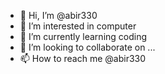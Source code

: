 - 👋 Hi, I’m @abir330
- 👀 I’m interested in computer
- 🌱 I’m currently learning coding
- 💞️ I’m looking to collaborate on ...
- 📫 How to reach me @abir330

<!---
abir330/abir330 is a ✨ special ✨ repository because its `README.md` (this file) appears on your GitHub profile.
You can click the Preview link to take a look at your changes.
--->
